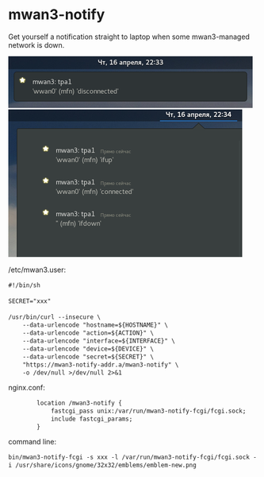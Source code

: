 # mwan3-notify

Get yourself a notification straight to laptop when some mwan3-managed network is down.

![single](https://github.com/darkwrat/mwan3-notify/raw/master/doc/1_single.png)
![multiple](https://github.com/darkwrat/mwan3-notify/raw/master/doc/2_multiple.png)

/etc/mwan3.user:
```
#!/bin/sh

SECRET="xxx"

/usr/bin/curl --insecure \
	--data-urlencode "hostname=${HOSTNAME}" \
	--data-urlencode "action=${ACTION}" \
	--data-urlencode "interface=${INTERFACE}" \
	--data-urlencode "device=${DEVICE}" \
	--data-urlencode "secret=${SECRET}" \
	"https://mwan3-notify-addr.a/mwan3-notify" \
	-o /dev/null >/dev/null 2>&1
```
nginx.conf:
```
        location /mwan3-notify {
            fastcgi_pass unix:/var/run/mwan3-notify-fcgi/fcgi.sock;
            include fastcgi_params;
        }
```
command line:
```
bin/mwan3-notify-fcgi -s xxx -l /var/run/mwan3-notify-fcgi/fcgi.sock -i /usr/share/icons/gnome/32x32/emblems/emblem-new.png
```
